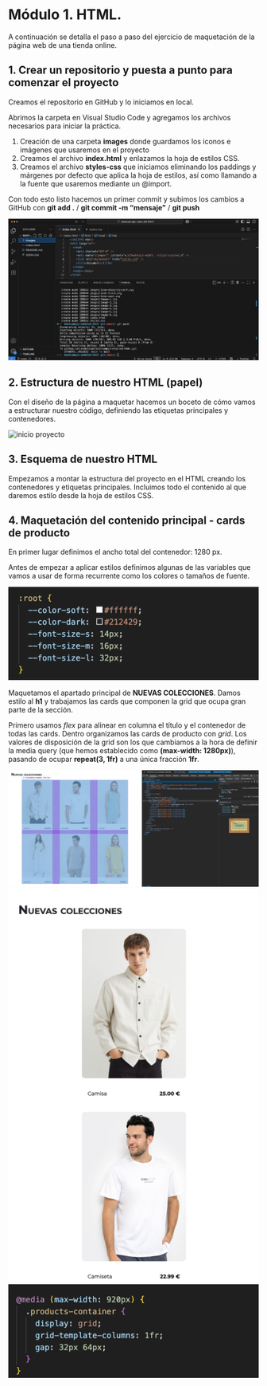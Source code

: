 # Módulo 1. HTML.

A continuación se detalla el paso a paso del ejercicio de maquetación de la página web de una tienda online.

## 1. Crear un repositorio y puesta a punto para comenzar el proyecto

Creamos el repositorio en GitHub y lo iniciamos en local.

Abrimos la carpeta en Visual Studio Code y agregamos los archivos necesarios para iniciar la práctica.

1. Creación de una carpeta **images** donde guardamos los iconos e imágenes que usaremos en el proyecto
2. Creamos el archivo **index.html** y enlazamos la hoja de estilos CSS.
3. Creamos el archivo **styles-css** que iniciamos eliminando los paddings y márgenes por defecto que aplica la hoja de estilos, así como llamando a la fuente que usaremos mediante un @import.

Con todo esto listo hacemos un primer commit y subimos los cambios a GitHub con **git add .** / **git commit -m “mensaje”** / **git push**

<img src="./images-readme/01_html_inicio.png" alt="inicio proyecto" title="inicio proyecto" />

## 2. Estructura de nuestro HTML (papel)

Con el diseño de la página a maquetar hacemos un boceto de cómo vamos a estructurar nuestro código, definiendo las etiquetas principales y contenedores.

<img src="./images-readme/02_html_boceto.png" alt="inicio proyecto" title="inicio proyecto" />

## 3. Esquema de nuestro HTML

Empezamos a montar la estructura del proyecto en el HTML creando los contenedores y etiquetas principales. Incluimos todo el contenido al que daremos estilo desde la hoja de estilos CSS.

## 4. Maquetación del contenido principal - cards de producto

En primer lugar definimos el ancho total del contenedor: 1280 px.

Antes de empezar a aplicar estilos definimos algunas de las variables que vamos a usar de forma recurrente como los colores o tamaños de fuente.

<img src="./images-readme/03_variables.png" alt="definición variables" title="definición variables" />

Maquetamos el apartado principal de **NUEVAS COLECCIONES**. Damos estilo al **h1** y trabajamos las cards que componen la grid que ocupa gran parte de la sección.

Primero usamos _flex_ para alinear en columna el título y el contenedor de todas las cards. Dentro organizamos las cards de producto con _grid_. Los valores de disposición de la grid son los que cambiamos a la hora de definir la media query (que hemos establecido como **(max-width: 1280px)**), pasando de ocupar **repeat(3, 1fr)** a una única fracción **1fr**.

<img src="./images-readme/04_grid.png" alt="definición variables" title="definición variables" />
<img src="./images-readme/05_grid_responsive.png" alt="media query grid responsive" title="media query grid responsive" />
